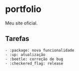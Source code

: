 # portfolio

Meu site oficial.

## Tarefas

```
- :package: nova funcionalidade
- :up: atualização
- :beetle: correção de bug
- :checkered_flag: release
```
